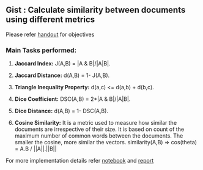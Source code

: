 ## Gist : Calculate similarity between documents using different metrics

Please refer [handout](4.week4_similarity/handout.pdf) for objectives

### Main Tasks performed:

1. **Jaccard Index:**  J(A,B) = |A & B|/|A|B|.

2. **Jaccard Distance:** d(A,B) = 1- J(A,B).

3. **Triangle Inequality Property:** d(a,c) <= d(a,b) + d(b,c).

4. **Dice Coefficient:** DSC(A,B) = 2*|A & B|/|A|B|.

5. **Dice Distance:** d(A,B) = 1- DSC(A,B).

6. **Cosine Similarity:** It is a metric used to measure how similar the documents are irrespective of their size. It is based on count of the maximum number of common words between the documents. The smaller the cosine,
more similar the vectors. similarity(A,B) => cos(theta) = A.B / ||A||.||B||

For more implementation details refer [notebook](4.week4_similarity/code/practical.ipynb) and [report](4.week4_similarity/report.pdf)